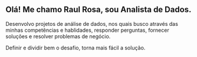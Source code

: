 ## Olá! Me chamo Raul Rosa, sou Analista de Dados. 

Desenvolvo projetos de análise de dados, nos quais busco através das minhas competências e hablidades, responder perguntas, fornecer soluções e resolver problemas de negócio.

Definir e dividir bem o desafio, torna mais fácil a solução.
